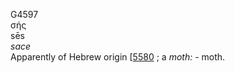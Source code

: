 <body>
  <p>G4597<br>  σής  <br> sēs  <br><i>sace </i><br>Apparently of Hebrew origin [<a href="h5580.htm">5580</a> ; a <i>moth:</i> - moth.<br></p>
 </body>